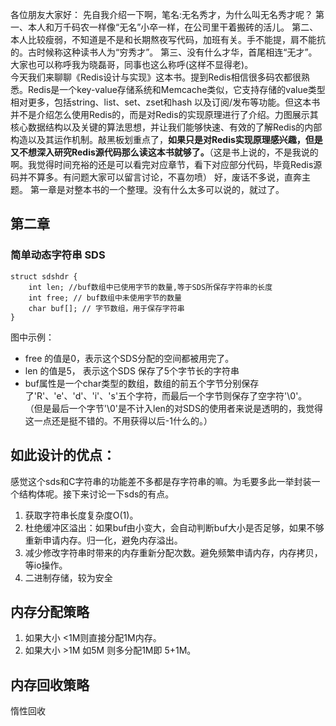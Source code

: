 各位朋友大家好：
    先自我介绍一下啊，笔名:无名秀才，为什么叫无名秀才呢？
    第一、本人和万千码农一样像“无名”小卒一样，在公司里干着搬砖的活儿。
    第二、本人比较瘦弱，不知道是不是和长期熬夜写代码，加班有关。手不能提，肩不能抗的。古时候称这种读书人为“穷秀才”。
    第三、没有什么才华，首尾相连“无才”。 大家也可以称呼我为晓磊哥，同事也这么称呼(这样不显得老)。  
    今天我们来聊聊《Redis设计与实现》这本书。提到Redis相信很多码农都很熟悉。Redis是一个key-value存储系统和Memcache类似，它支持存储的value类型相对更多，包括string、list、set、zset和hash 以及订阅/发布等功能。但这本书并不是介绍怎么使用Redis的，而是对Redis的实现原理进行了介绍。力图展示其核心数据结构以及关键的算法思想，并让我们能够快速、有效的了解Redis的内部构造以及其运作机制。敲黑板划重点了，**如果只是对Redis实现原理感兴趣，但是又不想深入研究Redis源代码那么读这本书就够了。**（这是书上说的，不是我说的啊。我觉得时间充裕的还是可以看完对应章节，看下对应部分代码，毕竟Redis源码并不算多。有问题大家可以留言讨论，不喜勿喷）
      好，废话不多说，直奔主题。
      第一章是对整本书的一个整理。没有什么太多可以说的，就过了。

## 第二章

### 简单动态字符串 SDS 
```
struct sdshdr {
	int len; //buf数组中已使用字节的数量,等于SDS所保存字符串的长度
	int free; // buf数组中未使用字节的数量
	char buf[]; // 字节数组，用于保存字符串
}
```

图中示例：

 - free 的值是0，表示这个SDS分配的空间都被用完了。
 - len 的值是5， 表示这个SDS 保存了5个字节长的字符串
 - buf属性是一个char类型的数组，数组的前五个字节分别保存了'R'、'e'、'd'、'i'、's'五个字符，而最后一个字节则保存了空字符'\0'。
（但是最后一个字节'\0'是不计入len的对SDS的使用者来说是透明的，我觉得这一点还是挺不错的。不用获得以后-1什么的。）



## 如此设计的优点：
感觉这个sds和C字符串的功能差不多都是存字符串的嘛。为毛要多此一举封装一个结构体呢。接下来讨论一下sds的有点。

 1. 获取字符串长度复杂度O(1)。
 2. 杜绝缓冲区溢出：如果buf由小变大，会自动判断buf大小是否足够，如果不够重新申请内存。归一化，避免内存溢出。
 3. 减少修改字符串时带来的内存重新分配次数。避免频繁申请内存，内存拷贝，等io操作。
 4. 二进制存储，较为安全

## 内存分配策略
 1. 如果大小 <1M则直接分配1M内存。
 2. 如果大小 >1M   如5M 则多分配1M即 5+1M。

## 内存回收策略
惰性回收
    
    

    
<!--stackedit_data:
eyJoaXN0b3J5IjpbLTI4NTU4MDMxM119
-->